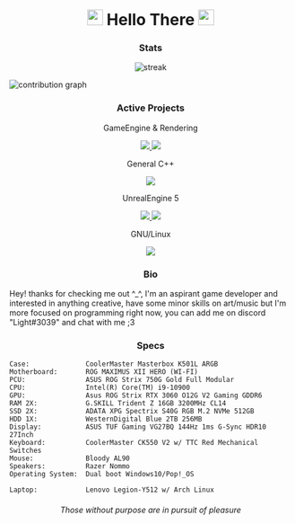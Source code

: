 <h1 align="center"> 
<img src="https://media.giphy.com/media/hvRJCLFzcasrR4ia7z/giphy.gif" width="28"> Hello There <img src="https://media.giphy.com/media/hvRJCLFzcasrR4ia7z/giphy.gif" width="28">
</h1>

<h3 align="center">
Stats
</h3>

<p align="center">
<img alt="streak" src="https://github-readme-streak-stats.herokuapp.com/?user=Light3039&theme=tokyonight"/>
</p>

<img alt="contribution graph" src="https://activity-graph.herokuapp.com/graph?username=Light3039&bg_color=1A1B27&color=70A5FD&line=33A59A&point=c1ceff">


<h3 align="center">
Active Projects
</h3>

<div align="center">
<p>GameEngine & Rendering</p>

<a href="https://github.com/light3039/light"><img src="https://github-readme-stats.vercel.app/api/pin/?username=light3039&repo=light&theme=tokyonight" /> </a>
<a href="https://github.com/light3039/Vulkan-Renderer"><img src="https://github-readme-stats.vercel.app/api/pin/?username=light3039&repo=Vulkan-Renderer&theme=tokyonight" /> </a>

<p>General C++</p>


<a href="https://github.com/light3039/CSES"><img src="https://github-readme-stats.vercel.app/api/pin/?username=light3039&repo=CSES&theme=tokyonight" /> </a>


<p>UnrealEngine 5</p>

<a href="https://github.com/light3039/UE5-SystemInformation"><img src="https://github-readme-stats.vercel.app/api/pin/?username=light3039&repo=UE5-SystemInformation&theme=tokyonight" /> </a>
<a href="https://github.com/light3039/UE5-Sandbox"><img src="https://github-readme-stats.vercel.app/api/pin/?username=light3039&repo=UE5-Sandbox&theme=tokyonight" /> </a>


<p>GNU/Linux</p>


<a href="https://github.com/light3039/.files"><img src="https://github-readme-stats.vercel.app/api/pin/?username=light3039&repo=.files&theme=tokyonight" /> </a>
</div>

<h3 align="center">
Bio
</h3>

<p align="left"> Hey! thanks for checking me out ^_^, I'm an aspirant game developer and interested in anything creative, have some minor skills on art/music but I'm more focused on programming right now, you can add me on discord "Light#3039" and chat with me ;3 </p>

<h3 align="center">
Specs
</h3>

```
Case:              CoolerMaster Masterbox K501L ARGB
Motherboard:       ROG MAXIMUS XII HERO (WI-FI)
PCU:               ASUS ROG Strix 750G Gold Full Modular
CPU:               Intel(R) Core(TM) i9-10900
GPU:               Asus ROG Strix RTX 3060 O12G V2 Gaming GDDR6
RAM 2X:            G.SKILL Trident Z 16GB 3200MHz CL14
SSD 2X:            ADATA XPG Spectrix S40G RGB M.2 NVMe 512GB
HDD 1X:            WesternDigital Blue 2TB 256MB
Display:           ASUS TUF Gaming VG27BQ 144Hz 1ms G-Sync HDR10 27Inch
Keyboard:          CoolerMaster CK550 V2 w/ TTC Red Mechanical Switches
Mouse:             Bloody AL90
Speakers:          Razer Nommo
Operating System:  Dual boot Windows10/Pop!_OS

Laptop:            Lenovo Legion-Y512 w/ Arch Linux
```

<h6 align="center">
Those without purpose are in pursuit of pleasure
</h6>
